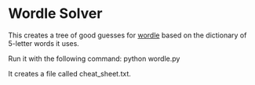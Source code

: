 # Wordle Solver #
 
This creates a tree of good guesses for [wordle](https://www.powerlanguage.co.uk/wordle/) based on the dictionary of 5-letter words it uses.

Run it with the following command:
  python wordle.py

It creates a file called cheat_sheet.txt.
